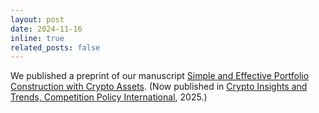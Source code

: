 ```yaml
---
layout: post
date: 2024-11-16 
inline: true
related_posts: false
---
```

We published a preprint of our manuscript [Simple and Effective Portfolio
Construction with Crypto
Assets](https://web.stanford.edu/~boyd/papers/crypto_portfolio.html). (Now
published in [Crypto Insights and Trends, Competition Policy
International](https://www.pymnts.com/cpi-posts/simple-and-effective-portfolio-construction-with-crypto-assets/), 2025.)

